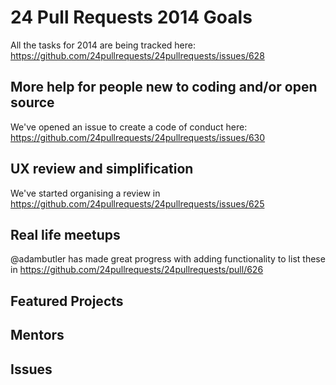 # 24 Pull Requests 2014 Goals

All the tasks for 2014 are being tracked here: https://github.com/24pullrequests/24pullrequests/issues/628

## More help for people new to coding and/or open source

We've opened an issue to create a code of conduct here: https://github.com/24pullrequests/24pullrequests/issues/630

## UX review and simplification

We've started organising a review in https://github.com/24pullrequests/24pullrequests/issues/625

## Real life meetups

@adambutler has made great progress with adding functionality to list these in https://github.com/24pullrequests/24pullrequests/pull/626

## Featured Projects

## Mentors

## Issues
